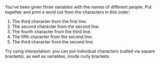 
You've been given three variables with the names of different people. Put together and print a word out from the characters in this order:

1. The third character from the first line.
2. The second character from the second line.
3. The fourth character from the third line.
4. The fifth character from the second line.
5. The third character from the second line.

Try using interpolation: you can put individual characters (called via square brackets), as well as variables, inside curly brackets.
